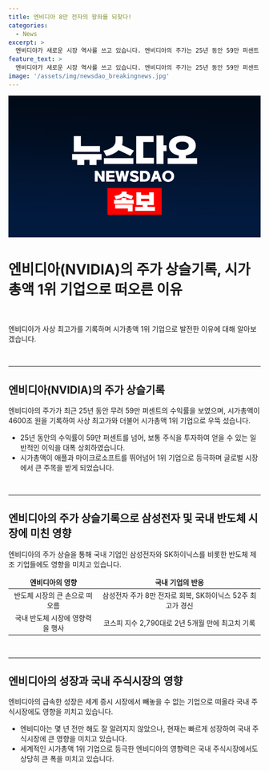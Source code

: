 ```yaml
---
title: 엔비디아 8만 전자의 왕좌를 되찾다!
categories:
  - News
excerpt: >
  엔비디아가 새로운 시장 역사를 쓰고 있습니다. 엔비디아의 주가는 25년 동안 59만 퍼센트 이상 상승했고, 시가총액이 4600조 원을 기록하여 애플과 마이크로소프트를 제치고 1위 기업이 되었습니다. 이에 삼성전자와 SK하이닉스의 주가도 상승하여 코스피 지수는 2,790대로 2년 5개월 만에 최고치를 기록했습니다. 엔비디아의 영향력이 국내 주식시장에도 미치고 있습니다. 
feature_text: >
  엔비디아가 새로운 시장 역사를 쓰고 있습니다. 엔비디아의 주가는 25년 동안 59만 퍼센트 이상 상승했고, 시가총액이 4600조 원을 기록하여 애플과 마이크로소프트를 제치고 1위 기업이 되었습니다. 이에 삼성전자와 SK하이닉스의 주가도 상승하여 코스피 지수는 2,790대로 2년 5개월 만에 최고치를 기록했습니다. 엔비디아의 영향력이 국내 주식시장에도 미치고 있습니다. 
image: '/assets/img/newsdao_breakingnews.jpg'
---
```


<p><img src="/assets/img/newsdao_breakingnews.jpg" alt="koreaapp 속보" /></p>

<h1>엔비디아(NVIDIA)의 주가 상슬기록, 시가총액 1위 기업으로 떠오른 이유</h1>

<p data-ke-size="size16">&nbsp;</p>

<p data-ke-size="size16">엔비디아가 사상 최고가를 기록하며 시가총액 1위 기업으로 발전한 이유에 대해 알아보겠습니다.</p>

<p data-ke-size="size16">&nbsp;</p>

<hr>

<h2 data-ke-size="size26">엔비디아(NVIDIA)의 주가 상슬기록</h2>

<p data-ke-size="size16">엔비디아의 주가가 최근 25년 동안 무려 59만 퍼센트의 수익률을 보였으며, 시가총액이 4600조 원을 기록하여 사상 최고가와 더불어 시가총액 1위 기업으로 우뚝 섰습니다.</p>

<ul>
<li>25년 동안의 수익률이 59만 퍼센트를 넘어, 보통 주식을 투자하여 얻을 수 있는 일반적인 이익을 대폭 상회하였습니다.</li>
<li>시가총액이 애플과 마이크로소프트를 뛰어넘어 1위 기업으로 등극하며 글로벌 시장에서 큰 주목을 받게 되었습니다.</li>
</ul>

<p data-ke-size="size16">&nbsp;</p>

<hr>

<h2 data-ke-size="size26">엔비디아의 주가 상슬기록으로 삼성전자 및 국내 반도체 시장에 미친 영향</h2>

<p data-ke-size="size16">엔비디아의 주가 상슬을 통해 국내 기업인 삼성전자와 SK하이닉스를 비롯한 반도체 제조 기업들에도 영향을 미치고 있습니다.</p>

<table>
<thead>
<tr>
<td style="text-align: center; height: 17px;"><b>엔비디아의 영향</b></td>
<td style="text-align: center; height: 17px;"><b>국내 기업의 반응</b></td>
</tr>
</thead>
<tbody>
<tr>
<td style="text-align: center; height: 17px;">반도체 시장의 큰 손으로 떠오름</td>
<td style="text-align: center; height: 17px;">삼성전자 주가 8만 전자로 회복, SK하이닉스 52주 최고가 경신</td>
</tr>
<tr>
<td style="text-align: center; height: 17px;">국내 반도체 시장에 영향력을 행사</td>
<td style="text-align: center; height: 17px;">코스피 지수 2,790대로 2년 5개월 만에 최고치 기록</td>
</tr>
</tbody>
</table>

<p data-ke-size="size16">&nbsp;</p>

<hr>

<h2 data-ke-size="size26">엔비디아의 성장과 국내 주식시장의 영향</h2>

<p data-ke-size="size16">엔비디아의 급속한 성장은 세계 증시 시장에서 빼놓을 수 없는 기업으로 떠올라 국내 주식시장에도 영향을 끼치고 있습니다.</p>

<ul>
<li>엔비디아는 몇 년 전만 해도 잘 알려지지 않았으나, 현재는 빠르게 성장하여 국내 주식시장에 큰 영향을 미치고 있습니다.</li>
<li>세계적인 시가총액 1위 기업으로 등극한 엔비디아의 영향력은 국내 주식시장에서도 상당히 큰 폭을 미치고 있습니다.</li>
</ul>

<p data-ke-size="size16">&nbsp;</p>

